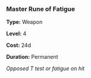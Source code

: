 ### Master Rune of Fatigue

**Type:** Weapon

**Level:** 4

**Cost:** 24d

**Duration:** Permanent

_Opposed T test or fatigue on hit_

